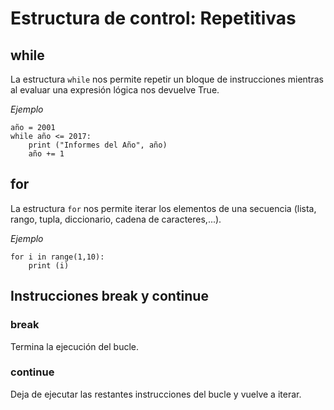 # Estructura de control: Repetitivas

## while

La estructura `while` nos permite repetir un bloque de instrucciones mientras al evaluar una expresión lógica nos devuelve True. 

*Ejemplo*

	año = 2001 
	while año <= 2017: 
    	print ("Informes del Año", año) 
    	año += 1

## for

La estructura `for` nos permite iterar los elementos de una secuencia (lista, rango, tupla, diccionario, cadena de caracteres,...). 

*Ejemplo*

	for i in range(1,10):
        print (i)

## Instrucciones break y continue 

### break

Termina la ejecución del bucle.

### continue
	
Deja de ejecutar las restantes instrucciones del bucle y vuelve a iterar.


